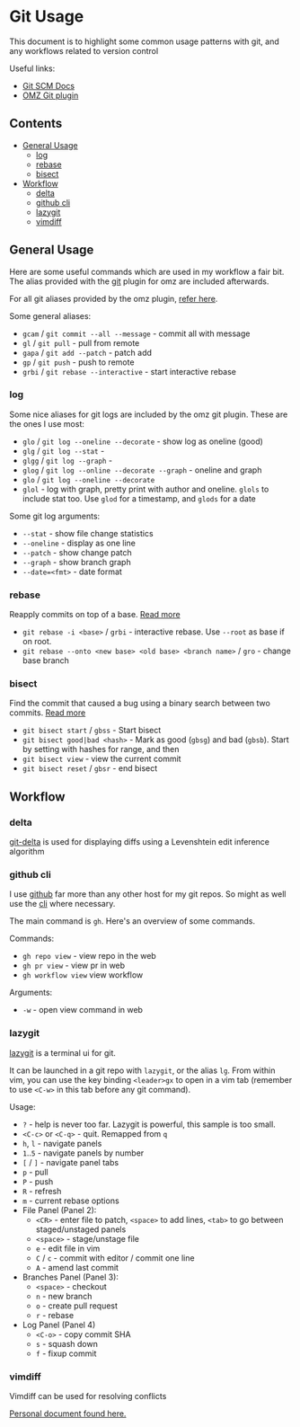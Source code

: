 # Git Usage

This document is to highlight some common usage patterns with git, and any workflows related to version control

Useful links:

- [Git SCM Docs](https://git-scm.com/docs)
- [OMZ Git plugin](https://github.com/ohmyzsh/ohmyzsh/tree/master/plugins/git)

## Contents

<!-- vim-md-toc format=bullets ignore=^Contents$ -->
* [General Usage](#general-usage)
  * [log](#log)
  * [rebase](#rebase)
  * [bisect](#bisect)
* [Workflow](#workflow)
  * [delta](#delta)
  * [github cli](#github-cli)
  * [lazygit](#lazygit)
  * [vimdiff](#vimdiff)
<!-- vim-md-toc END -->

## General Usage

Here are some useful commands which are used in my workflow a fair bit. The alias provided with the [git](https://github.com/ohmyzsh/ohmyzsh/blob/master/plugins/git/git.plugin.zsh) plugin for omz are included afterwards.

For all git aliases provided by the omz plugin, [refer here](https://github.com/ohmyzsh/ohmyzsh/tree/master/plugins/git).

Some general aliases:

- `gcam` / `git commit --all --message` - commit all with message
- `gl` / `git pull` - pull from remote
- `gapa` / `git add --patch` - patch add
- `gp` / `git push` - push to remote
- `grbi` / `git rebase --interactive` - start interactive rebase

### log

Some nice aliases for git logs are included by the omz git plugin. These are the ones I use most:

- `glo` / `git log --oneline --decorate` - show log as oneline (good)
- `glg` / `git log --stat` -
- `glgg` / `git log --graph` -
- `glog` / `git log --online --decorate --graph` - oneline and graph
- `glo` / `git log --oneline --decorate`
- `glol` - log with graph, pretty print with author and oneline. `glols` to include stat too. Use `glod` for a timestamp, and `glods` for a date

Some git log arguments:

- `--stat` - show file change statistics
- `--oneline` - display as one line
- `--patch` - show change patch
- `--graph` - show branch graph
- `--date=<fmt>` - date format

### rebase

Reapply commits on top of a base. [Read more](https://git-scm.com/docs/git-rebase)

- `git rebase -i <base>` / `grbi` - interactive rebase. Use `--root` as base if on root.
- `git rebase --onto <new base> <old base> <branch name>` / `gro` - change base branch

### bisect

Find the commit that caused a bug using a binary search between two commits. [Read more](https://git-scm.com/docs/git-bisect)

- `git bisect start` / `gbss` - Start bisect
- `git bisect good|bad <hash>` - Mark as good (`gbsg`) and bad (`gbsb`). Start by setting with hashes for range, and then
- `git bisect view` - view the current commit
- `git bisect reset` / `gbsr` - end bisect

## Workflow

### delta

[git-delta](https://github.com/dandavison/delta) is used for displaying diffs using a Levenshtein edit inference algorithm

### github cli

I use [github](https://github.com) far more than any other host for my git repos. So might as well use the [cli](https://github.com/cli/cli) where necessary.

The main command is `gh`. Here's an overview of some commands.

Commands:

- `gh repo view` - view repo in the web
- `gh pr view` - view pr in web
- `gh workflow view` view workflow

Arguments:

- `-w` - open view command in web

### lazygit

[lazygit](https://github.com/jesseduffield/lazygit) is a terminal ui for git.

It can be launched in a git repo with `lazygit`, or the alias `lg`. From within vim, you can use the key binding `<leader>gx` to open in a vim tab (remember to use `<C-w>` in this tab before any git command).

Usage:

- `?` - help is never too far. Lazygit is powerful, this sample is too small.
- `<C-c>` or `<C-q>` - quit. Remapped from `q`
- `h`, `l` - navigate panels
- `1`..`5` - navigate panels by number
- `[` / `]` - navigate panel tabs
- `p` - pull
- `P` - push
- `R` - refresh
- `m` - current rebase options
- File Panel (Panel 2):
  - `<CR>` - enter file to patch, `<space>` to add lines, `<tab>` to go between staged/unstaged panels
  - `<space>` - stage/unstage file
  - `e` - edit file in vim
  - `C` / `c` - commit with editor / commit one line
  - `A` - amend last commit
- Branches Panel (Panel 3):
  - `<space>` - checkout
  - `n` - new branch
  - `o` - create pull request
  - `r` - rebase
- Log Panel (Panel 4)
  - `<C-o>` - copy commit SHA
  - `s` - squash down
  - `f` - fixup commit

### vimdiff

Vimdiff can be used for resolving conflicts

[Personal document found here.](./vim.usage.md#vimdiff)

